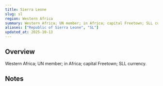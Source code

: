 ```yaml
---
title: Sierra Leone
slug: sl
region: Western Africa
summary: Western Africa; UN member; in Africa; capital Freetown; SLL currency.
aliases: ["Republic of Sierra Leone", "SL"]
updated_at: 2025-10-13
---
```


## Overview

Western Africa; UN member; in Africa; capital Freetown; SLL currency.

## Notes

<!-- Add your first note below -->
